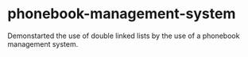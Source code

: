 # phonebook-management-system
Demonstarted the use of double linked lists by the use of a phonebook management system.
